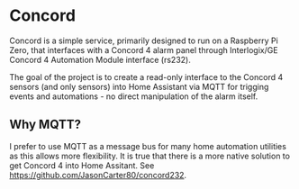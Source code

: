 # Concord

Concord is a simple service, primarily designed to run on a Raspberry Pi Zero, that interfaces with a Concord 4 alarm panel through Interlogix/GE Concord 4 Automation Module interface (rs232).

The goal of the project is to create a read-only interface to the Concord 4 sensors (and only sensors) into Home Assistant via MQTT for trigging events and automations - no direct manipulation of the alarm itself.

## Why MQTT?

I prefer to use MQTT as a message bus for many home automation utilities as this allows more flexibility. It is true that there is a more native solution to get Concord 4 into Home Assitant. See https://github.com/JasonCarter80/concord232. 